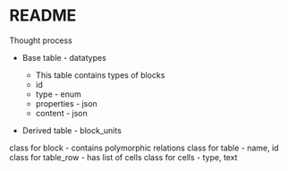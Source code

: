 # README

Thought process

- Base table - datatypes
  - This table contains types of blocks 
  - id
  - type - enum
  - properties - json 
  - content - json 

- Derived table - block_units



class for block - contains polymorphic relations 
class for table - name, id
class for table_row - has list of cells
class for cells - type, text